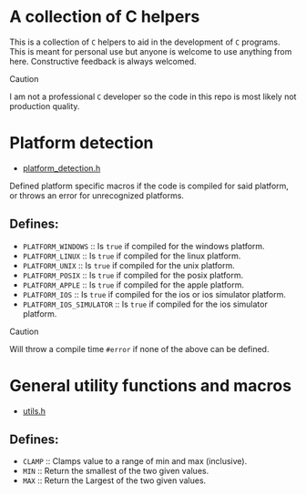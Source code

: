 A collection of C helpers
=========================

This is a collection of `C` helpers to aid in the development of `C` programs.
This is meant for personal use but anyone is welcome to use anything from here.
Constructive feedback is always welcomed.

> [!CAUTION]
> I am not a professional `C` developer so the code in this repo is most likely not production quality.

# Platform detection

- [platform_detection.h](include/platform_detection.h)

Defined platform specific macros if the code is compiled for said platform, or throws an error for unrecognized platforms.

## Defines:

- `PLATFORM_WINDOWS` :: Is `true` if compiled for the windows platform.
- `PLATFORM_LINUX` :: Is `true` if compiled for the linux platform.
- `PLATFORM_UNIX` :: Is `true` if compiled for the unix platform.
- `PLATFORM_POSIX` :: Is `true` if compiled for the posix platform.
- `PLATFORM_APPLE` :: Is `true` if compiled for the apple platform.
- `PLATFORM_IOS` :: Is `true` if compiled for the ios or ios simulator platform.
- `PLATFORM_IOS_SIMULATOR` :: Is `true` if compiled for the ios simulator platform.

> [!CAUTION]
> Will throw a compile time `#error` if none of the above can be defined.

# General utility functions and macros

- [utils.h](include/utils.h)

## Defines:

- `CLAMP` :: Clamps value to a range of min and max (inclusive).
- `MIN` :: Return the smallest of the two given values.
- `MAX` :: Return the Largest of the two given values.
